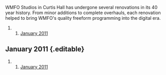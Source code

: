 WMFO Studios in Curtis Hall has undergone several renovations in its 40
year history. From minor additions to complete overhauls, each
renovation helped to bring WMFO's quality freeform programming into the
digital era.

1.  1. [January
    2011](https://wiki.wmfo.org/About_WMFO/Station_History/Station_Renovations#January_2011)

January 2011 {.editable}
------------

1.  1. [January 2011](#January_2011)

